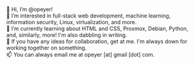 👋 Hi, I’m @opeyer! <br />
👀 I’m interested in full-stack web development, machine learning, information security, Linux, virtualization, and more. <br />
🌱 I’m currently learning about HTML and CSS, Proxmox, Debian, Python, and, similarly, more! I'm also dabbling in writing. <br />
💞️ If you have any ideas for collaboration, get at me. I'm always down for working together on something.<br />
📫 You can always email me at opeyer [at] gmail [dot] com.

<!---
opeyer/opeyer is a ✨ special ✨ repository because its `README.md` (this file) appears on your GitHub profile.
You can click the Preview link to take a look at your changes.
--->
